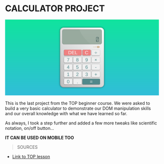# CALCULATOR PROJECT

![Calculator](img/Calculator.png)

This is the last project from the TOP beginner course.
We were asked to build a very basic calculator to demonstrate
our DOM manipulation skills and our overall knowledge with what
we have learned so far.

As always, I took a step further and added a few more tweaks like scientific notation, on/off button...

**IT CAN BE USED ON MOBILE TOO**

> SOURCES
- [Link to TOP lesson](https://www.theodinproject.com/lessons/foundations-calculator)